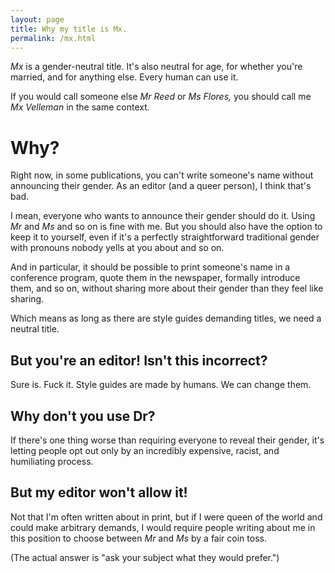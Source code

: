 ```yaml
---
layout: page
title: Why my title is Mx.
permalink: /mx.html
---
```


*Mx* is a gender-neutral title. It's also neutral for age, for whether
you're married, and for anything else. Every human can use it.

If you would call someone else *Mr Reed* or *Ms Flores,* you should call me
*Mx Velleman* in the same context.

# Why?

Right now, in some publications, you can't write someone's name without
announcing their gender. As an editor (and a queer person), I think that's
bad.

I mean, everyone who wants to announce their gender should do it. Using
*Mr* and *Ms* and so on is fine with me. But you should also have the option 
to keep it to yourself, even if it's a perfectly straightforward
traditional gender with pronouns nobody yells at you about and so on.

And in particular, it should be possible to print someone's name in a
conference program, quote them in the newspaper, formally introduce them, and
so on, without sharing more about their gender than they feel like sharing.

Which means as long as there are style guides demanding titles, we need
a neutral title.

## But you're an editor! Isn't this incorrect?

Sure is. Fuck it. Style guides are made by humans. We can change them.

## Why don't you use Dr?

If there's one thing worse than requiring everyone to reveal their
gender, it's letting people opt out only by an incredibly expensive,
racist, and humiliating process.

## But my editor won't allow it!

Not that I'm often written about in print, but if I were queen of the world and
could make arbitrary demands, I would require people writing about me in this
position to choose between *Mr* and *Ms* by a fair coin toss.

(The actual answer is "ask your subject what they would prefer.")
